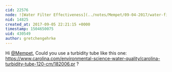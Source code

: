 ```yaml
---
cid: 22576
node: ![Water Filter Effectiveness](../notes/Mempet/09-04-2017/water-filter-effectiveness)
nid: 14825
created_at: 2017-09-05 22:21:15 +0000
timestamp: 1504650075
uid: 430549
author: gretchengehrke
---
```


Hi [@Mempet](/profile/Mempet), Could you use a turbidity tube like this one: https://www.carolina.com/environmental-science-water-quality/carolina-turbidity-tube-120-cm/182006.pr ? 
